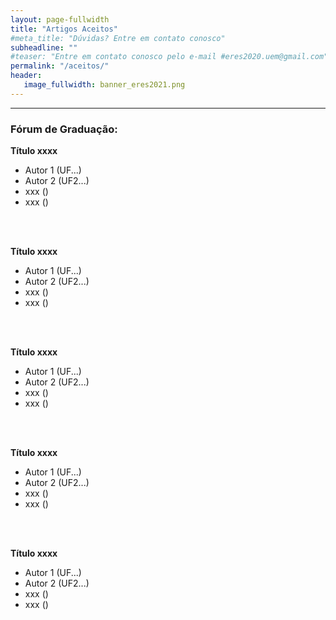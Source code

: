 ```yaml
---
layout: page-fullwidth
title: "Artigos Aceitos"
#meta_title: "Dúvidas? Entre em contato conosco"
subheadline: ""
#teaser: "Entre em contato conosco pelo e-mail #eres2020.uem@gmail.com"
permalink: "/aceitos/"
header:
   image_fullwidth: banner_eres2021.png
---
```

<hr>

<h3>Fórum de Graduação:</h3>


<strong>Título xxxx</strong> <br>
	<ul>
		<li>Autor 1 (UF...)</li>
		<li>Autor 2 (UF2...)</li>
		<li>xxx ()</li>
		<li>xxx ()</li>			
	</ul> <br>

<strong>Título xxxx</strong> <br>
	<ul>
		<li>Autor 1 (UF...)</li>
		<li>Autor 2 (UF2...)</li>
		<li>xxx ()</li>
		<li>xxx ()</li>			
	</ul> <br>

<strong>Título xxxx</strong> <br>
	<ul>
		<li>Autor 1 (UF...)</li>
		<li>Autor 2 (UF2...)</li>
		<li>xxx ()</li>
		<li>xxx ()</li>			
	</ul> <br>

<strong>Título xxxx</strong> <br>
	<ul>
		<li>Autor 1 (UF...)</li>
		<li>Autor 2 (UF2...)</li>
		<li>xxx ()</li>
		<li>xxx ()</li>			
	</ul> <br>

<strong>Título xxxx</strong> <br>
	<ul>
		<li>Autor 1 (UF...)</li>
		<li>Autor 2 (UF2...)</li>
		<li>xxx ()</li>
		<li>xxx ()</li>			
	</ul> <br>

